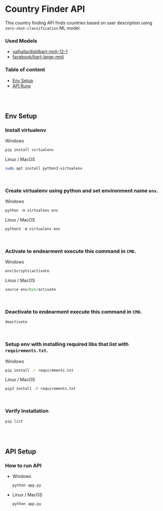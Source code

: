 # Country Finder API

This country finding API finds countries based on user description using `zero-shot-classification` ML model.

### Used Models
* [valhalla/distilbart-mnli-12-1](https://huggingface.co/valhalla/distilbart-mnli-12-1)
* [facebook/bart-large-mnli](https://huggingface.co/facebook/bart-large-mnli)

### Table of content
* [Env Setup](#env-setup)
* [API Runs](#api-runs)

<br><br>

## Env Setup
### Install virtualenv

Windows
```cmd
pip install virtualenv
```

Linux / MacOS
```sh
sudo apt install python3-virtualenv
```

<br>

### Create virtualenv using python and set environment name `env`.

Windows
```python
python -m virtualenv env
```

Linux / MacOS
```python
python3 -m virtualenv env
```

<br>

### Activate to endearment execute this command in `CMD`.

Windows
```cmd
env\Scripts\activate
```

Linux / MacOS
```python
source env/bin/activate
```

<br>

### Deactivate to endearment execute this command in `CMD`.
```cmd
deactivate
```

<br>

### Setup env with installing required libs that list with `requirements.txt`.

Windows
```cmd
pip install -r requirements.txt
```

Linux / MacOS
```python
pip3 install -r requirements.txt
```

<br>


### Verify Installation
```cmd
pip list
```

<br><br>

## API Setup
### How to run API
* Windows
    ```cmd
    python app.py
    ```
* Linux / MacOS
    ```sh
    python app.py
    ```

<!-- ### How to run inside the server 
```sh
gunicorn -w 4 -b 0.0.0.0:5000 app:app
``` -->